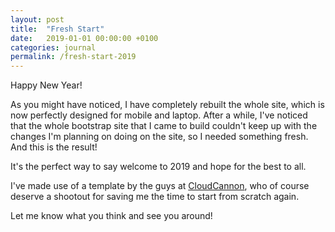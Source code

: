 ```yaml
---
layout: post
title:  "Fresh Start"
date:   2019-01-01 00:00:00 +0100
categories: journal
permalink: /fresh-start-2019
---
```

Happy New Year!

As you might have noticed, I have completely rebuilt the whole site, which is now perfectly designed for mobile and laptop. After a while, I've noticed that the whole bootstrap site that I came to build couldn't keep up with the changes I'm planning on doing on the site, so I needed something fresh. And this is the result!

It's the perfect way to say welcome to 2019 and hope for the best to all.

I've made use of a template by the guys at [CloudCannon](http://cloudcannon.com/), who of course deserve a shootout for saving me the time to start from scratch again.

Let me know what you think and see you around!
